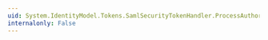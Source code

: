 ```yaml
---
uid: System.IdentityModel.Tokens.SamlSecurityTokenHandler.ProcessAuthorizationDecisionStatement(System.IdentityModel.Tokens.SamlAuthorizationDecisionStatement,System.Security.Claims.ClaimsIdentity,System.String)
internalonly: False
---
```

